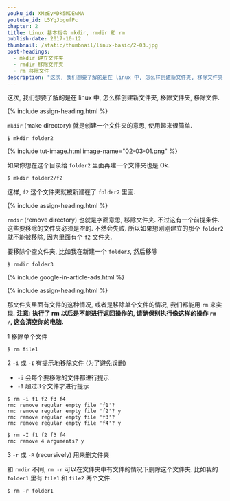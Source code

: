 ```yaml
---
youku_id: XMzEyMDk5MDEwMA
youtube_id: L5YgJbgufPc
chapter: 2
title: Linux 基本指令 mkdir, rmdir 和 rm
publish-date: 2017-10-12
thumbnail: /static/thumbnail/linux-basic/2-03.jpg
post-headings:
  - mkdir 建立文件夹
  - rmdir 移除文件夹
  - rm 移除文件
description: "这次, 我们想要了解的是在 linux 中, 怎么样创建新文件夹, 移除文件夹, 移除文件."
---
```



这次, 我们想要了解的是在 linux 中, 怎么样创建新文件夹, 移除文件夹, 移除文件.



{% include assign-heading.html %}


`mkdir` (make directory) 就是创建一个文件夹的意思, 使用起来很简单.

```shell
$ mkdir folder2
```

{% include tut-image.html image-name="02-03-01.png" %}

如果你想在这个目录给 `folder2` 里面再建一个文件夹也是 Ok.

```shell
$ mkdir folder2/f2
```

这样, `f2` 这个文件夹就被新建在了 `folder2` 里面.








{% include assign-heading.html %}

`rmdir` (remove directory) 也就是字面意思, 移除文件夹. 不过这有一个前提条件.
这些要移除的文件夹必须是空的. 不然会失败. 所以如果想刚刚建立的那个 `folder2` 就不能被移除, 因为里面有个 `f2` 文件夹.

要移除个空文件夹, 比如我在新建一个 `folder3`, 然后移除

```shell
$ rmdir folder3
```






{% include google-in-article-ads.html %}

{% include assign-heading.html %}

那文件夹里面有文件的这种情况, 或者是移除单个文件的情况, 我们都能用 `rm` 来实现.
**注意: 执行了 rm 以后是不能进行返回操作的, 请确保别执行像这样的操作 `rm /`, 这会清空你的电脑.**

1 移除单个文件

```shell
$ rm file1
```

2 `-i` 或 `-I` 有提示地移除文件 (为了避免误删)

* `-i` 会每个要移除的文件都进行提示
* `-I` 超过3个文件才进行提示

```shell
$ rm -i f1 f2 f3 f4
rm: remove regular empty file 'f1'?
rm: remove regular empty file 'f2'? y
rm: remove regular empty file 'f3'?
rm: remove regular empty file 'f4'? y
```

```shell
$ rm -I f1 f2 f3 f4
rm: remove 4 arguments? y
```

3 `-r` 或 `-R` (recursively) 用来删文件夹

和 `rmdir` 不同, `rm -r` 可以在文件夹中有文件的情况下删除这个文件夹. 比如我的 `folder1` 里有 `file1` 和 `file2` 两个文件.

```shell
$ rm -r folder1
```

